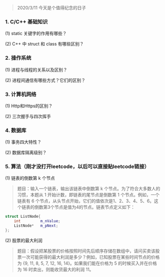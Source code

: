 > 2020/3/11 今天是个值得纪念的日子

### 1. C/C++ 基础知识
(1) static 关键字的作用有哪些？

(2) C++ 中 struct 和 class 有哪些区别？ 
  
### 2. 操作系统
(1) 进程与线程的关系以及区别？

(2) 进程间通信有哪些方式？它们的区别？

### 3. 计算机网络
(1) Http和Https的区别？

(2) 三次握手与四次挥手
### 4. 数据库
(1) 事务四大特性？

(2) 数据库隔离级别？
### 5. 算法（刚才没打开leetcode，以后可以直接贴leetcode链接）
(1) 链表的倒数第 k 个节点
> 题目：输入一个链表，输出该链表中倒数第 k 个节点。为了符合大多数人的习惯，本题从 1 开始计数，即链表的尾节点是倒数第 1 个节点。例如，一个链表有 6 个节点，从头节点开始，它们的值依次是1、2、3、4、5、6。这个链表的倒数第3个节点是值为4的节点。链表节点定义如下：

```cpp
struct ListNode{
    int         m_nValue;
    ListNode*   m_pNext;
};
```

(2) 股票的最大利润
> 题目：假设把某股票的价格按照时间先后顺序存储在数组中，请问买卖该股票一次可能获得的最大利润是多少？例如，已知股票在某些时间节点的价格为 {9, 11, 8, 5, 7, 12, 16, 14}。如果我们能在价格为 5 的时候买入并在价格为 16 时卖出，则能收货最大的利润 11。
